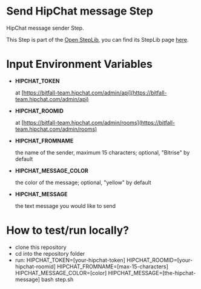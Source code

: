 Send HipChat message Step
=======

HipChat message sender Step.

This Step is part of the [Open StepLib](http://www.steplib.com/), you can find its StepLib page [here](http://www.steplib.com/step/hipchat).

# Input Environment Variables
- **HIPCHAT_TOKEN**

    at [https://bitfall-team.hipchat.com/admin/api](https://bitfall-team.hipchat.com/admin/api)
- **HIPCHAT_ROOMID**

	at [https://bitfall-team.hipchat.com/admin/rooms](https://bitfall-team.hipchat.com/admin/rooms)
- **HIPCHAT_FROMNAME**

	the name of the sender, maximum 15 characters; optional, "Bitrise" by default
- **HIPCHAT_MESSAGE_COLOR**

	the color of the message; optional, "yellow" by default
- **HIPCHAT_MESSAGE**

	the text message you would like to send

# How to test/run locally?

- clone this repository
- cd into the repository folder
- run: HIPCHAT_TOKEN=[your-hipchat-token] HIPCHAT_ROOMID=[your-hipchat-roomid] HIPCHAT_FROMNAME=[max-15-characters] HIPCHAT_MESSAGE_COLOR=[color] HIPCHAT_MESSAGE=[the-hipchat-message] bash step.sh
